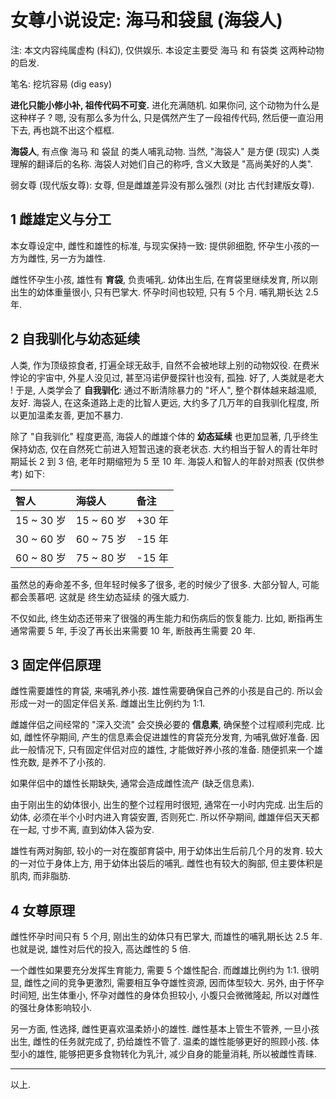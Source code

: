 # 女尊小说设定: 海马和袋鼠 (海袋人)

注: 本文内容纯属虚构 (科幻), 仅供娱乐.
本设定主要受 海马 和 有袋类 这两种动物的启发.

笔名: 挖坑容易 (dig easy)

**进化只能小修小补, 祖传代码不可变.**
进化充满随机.
如果你问, 这个动物为什么是这种样子 ?
嗯, 没有那么多为什么, 只是偶然产生了一段祖传代码,
然后便一直沿用下去, 再也跳不出这个框框.

**海袋人**, 有点像 海马 和 袋鼠 的类人哺乳动物.
当然, "海袋人" 是方便 (现实) 人类理解的翻译后的名称.
海袋人对她们自己的称呼, 含义大致是 "高尚美好的人类".

弱女尊 (现代版女尊): 女尊, 但是雌雄差异没有那么强烈 (对比 古代封建版女尊).


## 1 雌雄定义与分工

本女尊设定中, 雌性和雄性的标准, 与现实保持一致:
提供卵细胞, 怀孕生小孩的一方为雌性, 另一方为雄性.

雌性怀孕生小孩, 雄性有 **育袋**, 负责哺乳.
幼体出生后, 在育袋里继续发育, 所以刚出生的幼体重量很小, 只有巴掌大.
怀孕时间也较短, 只有 5 个月.
哺乳期长达 2.5 年.


## 2 自我驯化与幼态延续

人类, 作为顶级掠食者, 打遍全球无敌手, 自然不会被地球上别的动物奴役.
在费米悖论的宇宙中, 外星人没见过, 甚至冯诺伊曼探针也没有, 孤独.
好了, 人类就是老大 !
于是, 人类学会了 **自我驯化**: 通过不断清除暴力的 "坏人", 整个群体越来越温顺, 友好.
海袋人, 在这条道路上走的比智人更远, 大约多了几万年的自我驯化程度,
所以更加温柔友善, 更加不暴力.

除了 "自我驯化" 程度更高, 海袋人的雌雄个体的 **幼态延续** 也更加显著,
几乎终生保持幼态, 仅在自然死亡前进入短暂迅速的衰老状态.
大约相当于智人的青壮年时期延长 2 到 3 倍, 老年时期缩短为 5 至 10 年.
海袋人和智人的年龄对照表 (仅供参考) 如下:

| 智人 | 海袋人 | 备注 |
| :-- | :---- | :--- |
| 15 ~ 30 岁 | 15 ~ 60 岁 | +30 年 |
| 30 ~ 60 岁 | 60 ~ 75 岁 | -15 年 |
| 60 ~ 80 岁 | 75 ~ 80 岁 | -15 年 |

虽然总的寿命差不多, 但年轻时候多了很多, 老的时候少了很多.
大部分智人, 可能都会羡慕吧.
这就是 终生幼态延续 的强大威力.

不仅如此, 终生幼态还带来了很强的再生能力和伤病后的恢复能力.
比如, 断指再生通常需要 5 年, 手没了再长出来需要 10 年, 断肢再生需要 20 年.


## 3 固定伴侣原理

雌性需要雄性的育袋, 来哺乳养小孩.
雄性需要确保自己养的小孩是自己的.
所以会形成一对一的固定伴侣关系.
雌雄出生比例约为 1:1.

雌雄伴侣之间经常的 "深入交流" 会交换必要的 **信息素**, 确保整个过程顺利完成.
比如, 雌性怀孕期间, 产生的信息素会促进雄性的育袋充分发育, 为哺乳做好准备.
因此一般情况下, 只有固定伴侣对应的雄性, 才能做好养小孩的准备.
随便抓来一个雄性充数, 是养不了小孩的.

如果伴侣中的雄性长期缺失, 通常会造成雌性流产 (缺乏信息素).

由于刚出生的幼体很小, 出生的整个过程用时很短, 通常在一小时内完成.
出生后的幼体, 必须在半个小时内进入育袋安置, 否则死亡.
所以怀孕期间, 雌雄伴侣天天都在一起, 寸步不离, 直到幼体入袋为安.

雄性有两对胸部, 较小的一对在腹部育袋中, 用于幼体出生后前几个月的发育.
较大的一对位于身体上方, 用于幼体出袋后的哺乳.
雌性也有较大的胸部, 但主要体积是肌肉, 而非脂肪.


## 4 女尊原理

雌性怀孕时间只有 5 个月, 刚出生的幼体只有巴掌大, 而雄性的哺乳期长达 2.5 年.
也就是说, 雄性对后代的投入, 高达雌性的 5 倍.

一个雌性如果要充分发挥生育能力, 需要 5 个雄性配合.
而雌雄比例约为 1:1.
很明显, 雌性之间的竞争更激烈, 需要相互争夺雄性资源, 因而体型较大.
另外, 由于怀孕时间短, 出生体重小, 怀孕对雌性的身体负担较小,
小腹只会微微隆起, 所以对雌性的强壮身体影响较小.

另一方面, 性选择, 雌性更喜欢温柔娇小的雄性.
雌性基本上管生不管养, 一旦小孩出生, 雌性的任务就完成了, 扔给雄性不管了.
温柔的雄性能够更好的照顾小孩.
体型小的雄性, 能够把更多食物转化为乳汁, 减少自身的能量消耗, 所以被雌性青睐.

----

以上.
